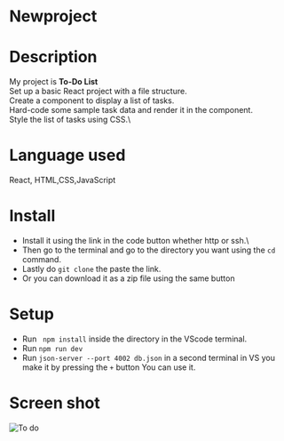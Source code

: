 # Newproject

# Description 
My project is **To-Do List**\
Set up a basic React project with a file structure.\
Create a component to display a list of tasks.\
Hard-code some sample task data and render it in the component.\
Style the list of tasks using CSS.\


# Language used
React, HTML,CSS,JavaScript

# Install
- Install it using the link in the code button whether http or ssh.\
- Then go to the terminal and go to the directory you want using the `cd` command.
- Lastly do `git clone` the paste the link.
- Or you can download it as a zip file using the same button

# Setup
- Run ` npm install` inside the directory in the VScode terminal.
- Run `npm run dev`
- Run `json-server --port 4002 db.json` in a second terminal in VS you make it by pressing the `+` button
  You can use it.


# Screen shot
![To do](https://github.com/Asbern3333/Newproject/assets/114946775/539c33c7-8561-4045-8563-7d170cd40fd6)

